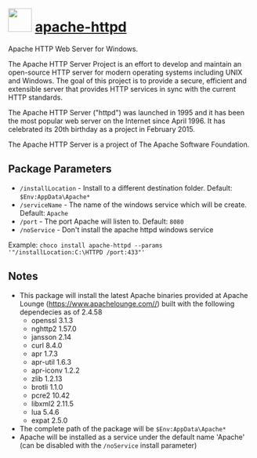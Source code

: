 # <img src="https://cdn.jsdelivr.net/gh/chocolatey-community/chocolatey-packages@2bdf6f7e33ec1a8126829fbbc87b83e4473b3634/icons/apache-httpd.png" width="48" height="48"/> [apache-httpd](https://chocolatey.org/packages/apache-httpd)

Apache HTTP Web Server for Windows.

The Apache HTTP Server Project is an effort to develop and maintain an open-source HTTP server for modern operating systems including UNIX and Windows. The goal of this project is to provide a secure, efficient and extensible server that provides HTTP services in sync with the current HTTP standards.

The Apache HTTP Server ("httpd") was launched in 1995 and it has been the most popular web server on the Internet since April 1996. It has celebrated its 20th birthday as a project in February 2015.

The Apache HTTP Server is a project of The Apache Software Foundation.

## Package Parameters

- `/installLocation` - Install to a different destination folder. Default: `$Env:AppData\Apache*`
- `/serviceName` - The name of the windows service which will be create. Default: `Apache`
- `/port` - The port Apache will listen to. Default: `8080`
- `/noService` - Don't install the apache httpd windows service

Example: `choco install apache-httpd --params '"/installLocation:C:\HTTPD /port:433"'`

## Notes

- This package will install the latest Apache binaries provided at Apache Lounge (https://www.apachelounge.com//) built with the following dependecies as of 2.4.58
  - openssl 3.1.3
  - nghttp2 1.57.0
  - jansson 2.14
  - curl 8.4.0
  - apr 1.7.3
  - apr-util 1.6.3
  - apr-iconv 1.2.2
  - zlib 1.2.13
  - brotli 1.1.0
  - pcre2 10.42
  - libxml2 2.11.5
  - lua 5.4.6
  - expat 2.5.0
- The complete path of the package will be `$Env:AppData\Apache*`
- Apache will be installed as a service under the default name 'Apache' (can be disabled with the `/noService` install parameter)
